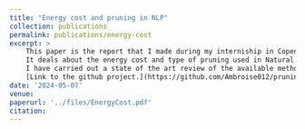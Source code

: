 ```yaml
---
title: "Energy cost and pruning in NLP"
collection: publications
permalink: publications/energy-cost
excerpt: >
    This paper is the report that I made during my interniship in Copenhagen. 
    It deals about the energy cost and type of pruning used in Natural Langage Processing. \\
    I have carried out a state of the art review of the available methods for measuring energy. Then I put into practice a first example of unstructured pruning on the Llama model. And using the algorithm, Wanda and Magnitude pruning.\\
    [Link to the github project.](https://github.com/Ambroise012/pruning.git) \\
date: '2024-05-07'
venue:
paperurl: '../files/EnergyCost.pdf'
citation: 
---
```


